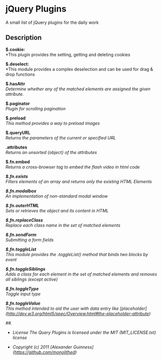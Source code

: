 # jQuery Plugins

A small list of jQuery plugins for the daily work

## Description

**$.cookie:**<br />
*This plugin provides the setting, getting and deleting cookies<br />

**$.deselect:**<br />
*This module provides a complex deselection and can be used for drag & drop functions<br />

**$.hasAttr**<br />
*Determine whether any of the matched elements are assigned the given attribute.*<br />

**$.paginator**<br />
*Plugin for scrolling pagination*<br />

**$.preload**<br />
*This method provides a way to preload images*<br />

**$.queryURL**<br />
*Returns the parameters of the current or specified URL*<br />

**.attributes**<br />
*Returns an unsorted {object} of the attributes*<br />

**$.fn.embed**<br />
*Returns a cross-browser <object /> tag to embed the flash video in html code*

**$.fn.exists**<br />
*Filters elements of an array and returns only the existing HTML Elements*<br />

**$.fn.modalbox**<br />
*An implementation of non-standard modal window*<br />

**$.fn.outerHTML**<br />
*Sets or retrieves the object and its content in HTML*<br />

**$.fn.replaceClass**<br />
*Replace each class name in the set of matched elements*<br />

**$.fn.sendForm**<br />
*Submitting a form fields*<br />

**$.fn.toggleList**<br />
*This module provides the .toggleList() method that binds two blocks by event*<br />

**$.fn.toggleSiblings**<br />
*Adds a class for each element in the set of matched elements and removes all siblings (except active)*<br />

**$.fn.toggleType**<br />
*Toggle input type*<br />

**$.fn.toggleValue**<br />
*This method intended to aid the user with data entry like [placeholder] (http://dev.w3.org/html5/spec/Overview.html#the-placeholder-attribute)*<br />


##.

* License
    The Query Plugins is licensed under the MIT (MIT_LICENSE.txt) license

* Copyright (c) 2011 [Alexander Guinness] (https://github.com/monolithed)
